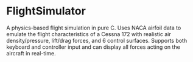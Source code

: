 # FlightSimulator

A physics-based flight simulation in pure C. Uses NACA airfoil data to emulate the flight characteristics of a Cessna 172 with realistic air density/pressure, lift/drag forces, and 6 control surfaces. Supports both keyboard and controller input and can display all forces acting on the aircraft in real-time.

